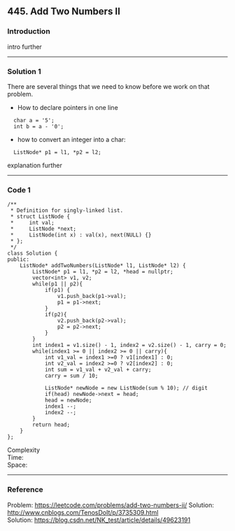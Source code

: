 ## 445. Add Two Numbers II

### Introduction

intro further

------
### Solution 1

There are several things that we need to know before we work on that problem.
* How to declare pointers in one line
```
  char a = '5';  
  int b = a - '0';
```
* how to convert an integer into a char:
```
  ListNode* p1 = l1, *p2 = l2;
```
  explanation further
  
------
### Code 1

```
/**
 * Definition for singly-linked list.
 * struct ListNode {
 *     int val;
 *     ListNode *next;
 *     ListNode(int x) : val(x), next(NULL) {}
 * };
 */
class Solution {
public:
    ListNode* addTwoNumbers(ListNode* l1, ListNode* l2) {
        ListNode* p1 = l1, *p2 = l2, *head = nullptr;
        vector<int> v1, v2;
        while(p1 || p2){
            if(p1) {
                v1.push_back(p1->val);
                p1 = p1->next;
            }
            if(p2){
                v2.push_back(p2->val);
                p2 = p2->next;
            }
        }
        int index1 = v1.size() - 1, index2 = v2.size() - 1, carry = 0;
        while(index1 >= 0 || index2 >= 0 || carry){
            int v1_val = index1 >=0 ? v1[index1] : 0;
            int v2_val = index2 >=0 ? v2[index2] : 0;
            int sum = v1_val + v2_val + carry;
            carry = sum / 10;
            
            ListNode* newNode = new ListNode(sum % 10); // digit
            if(head) newNode->next = head;
            head = newNode;
            index1 --;
            index2 --;
        }
        return head;
    }
};

```
Complexity  
Time:  
Space:

------
### Reference
Problem: https://leetcode.com/problems/add-two-numbers-ii/ 
Solution: http://www.cnblogs.com/TenosDoIt/p/3735309.html  
Solution: https://blog.csdn.net/NK_test/article/details/49623191
